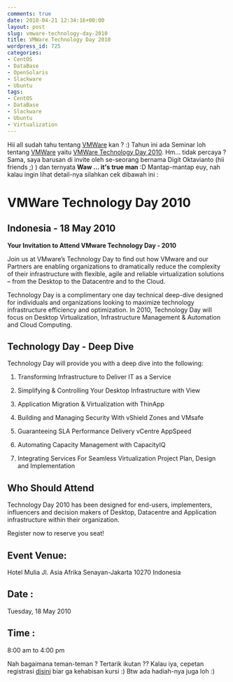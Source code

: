 ```yaml
---
comments: true
date: 2010-04-21 12:34:16+00:00
layout: post
slug: vmware-technology-day-2010
title: VMWare Technology Day 2010
wordpress_id: 725
categories:
- CentOS
- DataBase
- OpenSolaris
- Slackware
- Ubuntu
tags:
- CentOS
- DataBase
- Slackware
- Ubuntu
- Virtualization
---
```


Hii all sudah tahu tentang [VMWare](www.vmware.com) kan ? :) Tahun ini ada Seminar loh tentang [VMWare](www.vmware.com) yaitu [VMWare Technology Day 2010](http://app.connect.vmware.com/e/es.aspx?s=524&e=13809817&elq=5feac15458234447b85d79b9e37ca722). Hm... tidak percaya ? Sama, saya barusan di invite oleh se-seorang bernama Digit Oktavianto (hii friends ;) ) dan ternyata **Waw ... it's true man** :D Mantap-mantap euy, nah kalau ingin lihat detail-nya silahkan cek dibawah ini :


# VMWare Technology Day 2010




## Indonesia - 18 May 2010 


**Your Invitation to Attend VMware Technology Day - 2010**

Join us at VMware’s Technology Day to find out how VMware and our Partners are enabling organizations to dramatically reduce the complexity of their infrastructure with flexible, agile and reliable virtualization solutions – from the Desktop to the Datacentre and to the Cloud.

Technology Day is a complimentary one day technical deep-dive designed for individuals and organizations looking to maximize technology infrastructure efficiency and optimization. In 2010, Technology Day will focus on Desktop Virtualization, Infrastructure Management & Automation and Cloud Computing.



## Technology Day - Deep Dive


Technology Day will provide you with a deep dive into the following:




  1. Transforming Infrastructure to Deliver IT as a Service


  2. Simplifying & Controlling Your Desktop Infrastructure with View


  3. Application Migration & Virtualization with ThinApp


  4. Building and Managing Security With vShield Zones and VMsafe


  5. Guaranteeing SLA Performance Delivery vCentre AppSpeed


  6. Automating Capacity Management with CapacityIQ


  7. Integrating Services For Seamless Virtualization Project Plan, Design and Implementation 





## Who Should Attend 


Technology Day 2010 has been designed for end-users, implementers, influencers and decision makers of Desktop, Datacentre and Application infrastructure within their organization.

Register now to reserve you seat! 



## Event Venue:


Hotel Mulia
Jl. Asia Afrika
Senayan-Jakarta 10270
Indonesia



## Date :


Tuesday, 18 May 2010



## Time :


8:00 am to 4:00 pm

Nah bagaimana teman-teman ? Tertarik ikutan ?? Kalau iya, cepetan registrasi [ disini](http://app.connect.vmware.com/e/es.aspx?s=524&e=13809817&elq=5feac15458234447b85d79b9e37ca722) biar  ga kehabisan kursi :) Btw ada hadiah-nya juga loh :)
